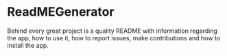 # ReadMEGenerator
Behind every great project is a quality README with information regarding the app, how to use it, how to report issues, make contributions and how to install the app.

